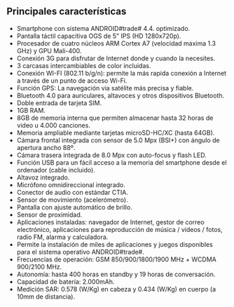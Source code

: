 ## Principales características

- Smartphone con sistema ANDROID#trade# 4.4. optimizado.
- Pantalla táctil capacitiva OGS de 5" IPS (HD 1280x720p).
- Procesador de cuatro núcleos ARM Cortex A7 (velocidad maxima 1.3 GHz) y GPU Mali-400.
- Conexión 3G para disfrutar de Internet donde y cuando la necesites.
- 3 carcasas intercambiables de color incluidas.
- Conexión WI-FI (802.11 b/g/n): permite la más rapida conexión a Internet a través de un punto de acceso Wi-Fi.
- Función GPS: La navegación via satélite más precisa y fiable.
- Bluetooth 4.0 para auriculares, altavoces y otros dispositivos Bluetooth.
- Doble entrada de tarjeta SIM.
- 1GB RAM.
- 8GB de memoria interna que permiten almacenar hasta 32 horas de video u 4.000 canciones.
- Memoria ampliable mediante tarjetas microSD-HC/XC (hasta 64GB).
- Cámara frontal integrada con sensor de 5.0 Mpx (BSI+) con ángulo de apertura ancho 88º.
- Cámara trasera integrada de 8.0 Mpx con auto-focus y flash LED.
- Función USB para un fácil acceso a la memoria del smartphone desde el ordenador (cable incluido).
- Altavoz integrado.
- Micrófono omnidireccional integrado.
- Conector de audio con estándar CTIA.
- Sensor de movimiento (acelerómetro).
- Pantalla con ajuste automático de brillo.
- Sensor de proximidad.
- Aplicaciones instaladas: navegador de Internet, gestor de correo electrónico, aplicaciones para reproducción de música / videos / fotos, radio FM, alarma y calculadora.
- Permite la instalación de miles de aplicaciones y juegos disponibles para el sistema operativo ANDROID#trade#.
- Frecuencias de operación: GSM 850/900/1800/1900 MHz + WCDMA 900/2100 MHz.
- Autonomía: hasta 400 horas en standby y 19 horas de conversación.
- Capacidad de batería: 2.000mAh.
- Medición SAR: 0.578 (W/Kg) en cabeza y 0.434 (W/Kg) en cuerpo (a 10mm de distancia).
